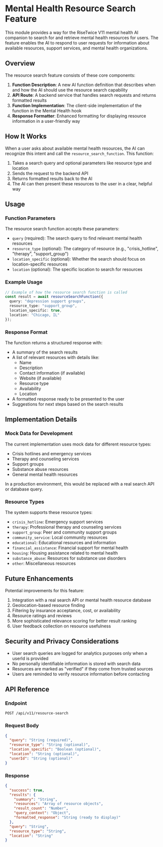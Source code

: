 # Mental Health Resource Search Feature

This module provides a way for the RiseTwice V11 mental health AI companion to search for and retrieve mental health resources for users. The feature enables the AI to respond to user requests for information about available resources, support services, and mental health organizations.

## Overview

The resource search feature consists of these core components:

1. **Function Description**: A new AI function definition that describes when and how the AI should use the resource search capability
2. **API Route**: A backend service that handles search requests and returns formatted results
3. **Function Implementation**: The client-side implementation of the function in the Mental Health hook
4. **Response Formatter**: Enhanced formatting for displaying resource information in a user-friendly way

## How It Works

When a user asks about available mental health resources, the AI can recognize this intent and call the `resource_search_function`. This function:

1. Takes a search query and optional parameters like resource type and location
2. Sends the request to the backend API
3. Returns formatted results back to the AI
4. The AI can then present these resources to the user in a clear, helpful way

## Usage

### Function Parameters

The resource search function accepts these parameters:

- `query` (required): The search query to find relevant mental health resources
- `resource_type` (optional): The category of resource (e.g., "crisis_hotline", "therapy", "support_group")
- `location_specific` (optional): Whether the search should focus on location-specific resources
- `location` (optional): The specific location to search for resources

### Example Usage

```typescript
// Example of how the resource search function is called
const result = await resourceSearchFunction({
  query: "depression support groups",
  resource_type: "support_group",
  location_specific: true,
  location: "Chicago, IL"
});
```

### Response Format

The function returns a structured response with:

- A summary of the search results
- A list of relevant resources with details like:
  - Name
  - Description
  - Contact information (if available)
  - Website (if available)
  - Resource type
  - Availability
  - Location
- A formatted response ready to be presented to the user
- Suggestions for next steps based on the search results

## Implementation Details

### Mock Data for Development

The current implementation uses mock data for different resource types:
- Crisis hotlines and emergency services
- Therapy and counseling services
- Support groups
- Substance abuse resources
- General mental health resources

In a production environment, this would be replaced with a real search API or database query.

### Resource Types

The system supports these resource types:
- `crisis_hotline`: Emergency support services
- `therapy`: Professional therapy and counseling services
- `support_group`: Peer and community support groups
- `community_service`: Local community resources
- `educational`: Educational resources and information
- `financial_assistance`: Financial support for mental health
- `housing`: Housing assistance related to mental health
- `substance_abuse`: Resources for substance use disorders
- `other`: Miscellaneous resources

## Future Enhancements

Potential improvements for this feature:

1. Integration with a real search API or mental health resource database
2. Geolocation-based resource finding
3. Filtering by insurance acceptance, cost, or availability
4. Resource ratings and reviews
5. More sophisticated relevance scoring for better result ranking
6. User feedback collection on resource usefulness

## Security and Privacy Considerations

- User search queries are logged for analytics purposes only when a userId is provided
- No personally identifiable information is stored with search data
- Resources are marked as "verified" if they come from trusted sources
- Users are reminded to verify resource information before contacting

## API Reference

### Endpoint

```
POST /api/v11/resource-search
```

### Request Body

```json
{
  "query": "String (required)",
  "resource_type": "String (optional)",
  "location_specific": "Boolean (optional)",
  "location": "String (optional)",
  "userId": "String (optional)"
}
```

### Response

```json
{
  "success": true,
  "results": {
    "summary": "String",
    "resources": "Array of resource objects",
    "result_count": "Number",
    "query_context": "Object",
    "formatted_response": "String (ready to display)"
  },
  "query": "String",
  "resource_type": "String",
  "location": "String"
}
```